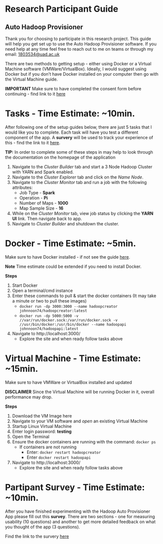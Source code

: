 # Research Participant Guide
## Auto Hadoop Provisioner

Thank you for choosing to participate in this research project. This guide will help you get set up to use the Auto Hadoop Provisioner software. If you need help at any time feel free to reach out to me on teams or through my email: 1803534@uad.ac.uk

There are two methods to getting setup - either using Docker or a Virtual Machine software (VMWare/VirtualBox). Ideally, I would suggest using Docker but if you don’t have Docker installed on your computer then go with the Virtual Machine guide.

**IMPORTANT** Make sure to have completed the consent form before continuing - find link to it [here](https://forms.office.com/Pages/ResponsePage.aspx?id=uhrLqo_zDkGRU8FqAOv0zEgOF8Yb73tPr_-g73nrVv5UNVE4N0RKMURLRVdVVjZTVjNMREMzWkNIMS4u)

# Tasks - Time Estimate: ~10min.
After following one of the setup guides below, there are just 5 tasks that I would like you to complete. Each task will have you test a different component of the app. A **survery** will be used to track your experience of this - find the link to it [here](). 

**TIP:** In order to complete some of these steps in may help to look through the documentation on the homepage of the application

1. Navigate to the *Cluster Builder* tab and start a 3 Node Hadoop Cluster with YARN and Spark enabled.
2. Navigate to the *Cluster Explorer* tab and click on the *Name Node*.
3. Navigate to the *Cluster Monitor* tab and run a job with the following attributes:
    * Job Type - **Spark**
    * Operation - **Pi**
    * Number of Maps - **1000**
    * Map Sample Size - **16**
4. While on the *Cluster Monitor* tab, view job status by clicking the **YARN UI** link. Then navigate back to app.
5.  Navigate to *Cluster Builder* and shutdown the cluster.

# Docker - Time Estimate: ~5min.
Make sure to have Docker installed - if not see the guide [here](https://docs.docker.com/get-docker/). 

**Note** Time estimate could be extended if you need to install Docker.

**Steps**
1. Start Docker
2. Open a terminal/cmd instance
3. Enter these commands to pull & start the docker containers (It may take a minute or two to pull these images)
    * ``` docker run -dp 3000:3000 --name hadoopcreator johnnoon74/hadoopcreator:latest ```
    * ``` docker run -dp 5000:5000 -v //var/run/docker.sock:/var/run/docker.sock -v //usr/bin/docker:/usr/bin/docker --name hadoopapi johnnoon74/hadoopapi:latest ```
4. Navigate to http://localhost:3000/  
   * Explore the site and when ready follow tasks above

# Virtual Machine - Time Estimate: ~15min.
Make sure to have VMWare or VirtualBox installed and updated

**DISCLAIMER** Since the Virtual Machine will be running Docker in it, overall performance may drop.

**Steps**
1.  Download the VM Image here
2. Navigate to your VM software and *open* an existing Virtual Machine
3. Startup Linux Virtual Machine
4. Enter login password: **testing**
5. Open the Terminal 
6. Ensure the docker containers are running with the command: ``` docker ps ```
    * If containers are not running 
        * Enter: ``` docker restart hadoopcreator ```
        * Enter ``` docker restart hadoopapi ```
7. Navigate to http://localhost:3000/ 
   * Explore the site and when ready follow tasks above

# Partipant Survey - Time Estimate: ~10min.
After you have finished experimenting with the Hadoop Auto Provisioner App please fill out this **survey**. There are two sections - one for measuring usability (10 questions) and another to get more detailed feedback on what you thought of the app (3 questions). 

Find the link to the survery [here]()

